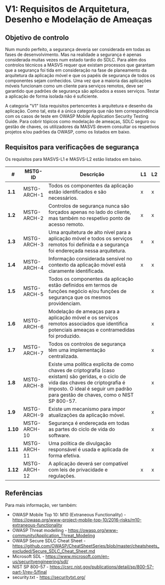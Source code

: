
# V1: Requisitos de Arquitetura, Desenho e Modelação de Ameaças

## Objetivo de controlo

Num mundo perfeito, a segurança deveria ser considerada em todas as fases de desenvolvimento. Mas na realidade a segurança é apenas considerada muitas vezes num estado tardio do SDLC. Para além dos controlos técnicos a MASVS requer que existam processos que garantam que a segurança foi tida em consideração na fase de planeamento da arquitetura da aplicação móvel e que os papéis de segurança de todos os componentes sejam conhecidos. Uma vez que a maioria das aplicações móveis funcionam como um cliente para serviços remotos, deve ser garantido que padrões de segurança são aplicados a esses serviços. Testar a aplicação de forma isolada não é suficiente.

A categoria "V1" lista requisitos pertencentes à arquitetura e desenho da aplicação. Como tal, esta é a única categoria que não tem correspondência com os casos de teste em OWASP Mobile Application Security Testing Guide. Para cobrir tópicos como modelação de ameaças, SDLC seguro ou gestão de chaves, os utilizadores da MASVS devem consultar os respetivos projetos e/ou padrões da OWASP, como os listados em baixo.

## Requisitos para verificações de segurança

Os requisitos para MASVS-L1 e MASVS-L2 estão listados em baixo.

| # | MSTG-ID | Descrição| L1 | L2 |
| -- | ---------- | ---------------------- | - | - |
| **1.1** | MSTG-ARCH-1 | Todos os componentes da aplicação estão identificados e são necessários. | x | x |
| **1.2** | MSTG-ARCH-2 | Controlos de segurança nunca são forçados apenas no lado do cliente, mas também no respetivo ponto de acesso remoto. | x | x |
| **1.3** | MSTG-ARCH-3 | Uma arquitetura de alto nível para a aplicação móvel e todos os serviços remotos foi definida e a segurança foi endereçada nessa arquitetura. | x | x |
| **1.4** | MSTG-ARCH-4 | Informação considerada sensível no contexto da aplicação móvel está claramente identificada. | x | x |
| **1.5** | MSTG-ARCH-5 | Todos os componentes da aplicação estão definidos em termos de funções negócio e/ou funções de segurança que os mesmos providenciam. |  | x |
| **1.6** | MSTG-ARCH-6 | Modelação de ameaças para a aplicação móvel e os serviços remotos associados que identifica potenciais ameaças e contramedidas foi produzido. |  | x |
| **1.7** | MSTG-ARCH-7 | Todos os controlos de segurança têm uma implementação centralizada. |  | x |
| **1.8** | MSTG-ARCH-8 | Existe uma política explicita de como chaves de criptografia (caso existam) são geridas, e o ciclo de vida das chaves de criptografia é imposto. O ideal é seguir um padrão para gestão de chaves, como o NIST SP 800-57. |  | x |
| **1.9** | MSTG-ARCH-9 | Existe um mecanismo para impor atualizações da aplicação móvel. |  | x |
| **1.10** | MSTG-ARCH-10 | Segurança é endereçada em todas as partes do ciclo de vida do software. |  | x |
| **1.11** | MSTG-ARCH-11 | Uma política de divulgação responsável é usada e aplicada de forma efetiva. |  | x |
| **1.12** | MSTG-ARCH-12 | A aplicação deverá ser compatível com leis de privacidade e regulações. | x | x |

## Referências

Para mais informação, ver também:

- OWASP Mobile Top 10: M10 (Extraneous Functionality) - <https://owasp.org/www-project-mobile-top-10/2016-risks/m10-extraneous-functionality>
- OWASP Threat modelling - <https://owasp.org/www-community/Application_Threat_Modeling>
- OWASP Secure SDLC Cheat Sheet - <https://github.com/OWASP/CheatSheetSeries/blob/master/cheatsheets_excluded/Secure_SDLC_Cheat_Sheet.md>
- Microsoft SDL - <https://www.microsoft.com/en-us/securityengineering/sdl/>
- NIST SP 800-57 - <https://csrc.nist.gov/publications/detail/sp/800-57-part-1/rev-5/final>
- security.txt - <https://securitytxt.org/>
